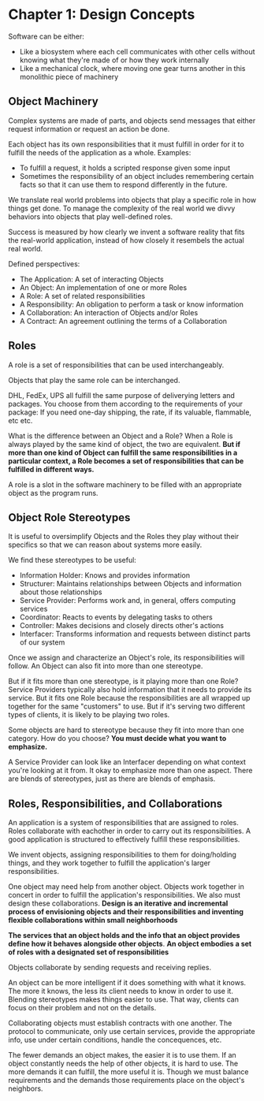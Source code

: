 # Chapter 1: Design Concepts

Software can be either:
- Like a biosystem where each cell communicates with other cells without knowing what they're made of or how they work internally
- Like a mechanical clock, where moving one gear turns another in this monolithic piece of machinery

## Object Machinery

Complex systems are made of parts, and objects send messages that either request information or request an action be done.

Each object has its own responsibilities that it must fulfill in order for it to fulfill the needs of the application as a whole.
Examples:
- To fulfill a request, it holds a scripted response given some input
- Sometimes the responsibility of an object includes remembering certain facts so that it can use them to respond differently in the future.

We translate real world problems into objects that play a specific role in how things get done.
To manage the complexity of the real world we divvy behaviors into objects that play well-defined roles.

Success is measured by how clearly we invent a software reality that fits the real-world application, instead of how closely it resembels the actual real world.

Defined perspectives:
- The Application: A set of interacting Objects
- An Object: An implementation of one or more Roles
- A Role: A set of related responsibilities
- A Responsibility: An obligation to perform a task or know information
- A Collaboration: An interaction of Objects and/or Roles
- A Contract: An agreement outlining the terms of a Collaboration

## Roles

A role is a set of responsibilities that can be used interchangeably.

Objects that play the same role can be interchanged. 

DHL, FedEx, UPS all fulfill the same purpose of deliverying letters and packages. You choose from them according to the 
requirements of your package: If you need one-day shipping, the rate, if its valuable, flammable, etc etc.

What is the difference between an Object and a Role?
When a Role is always played by the same kind of object, the two are equivalent.
**But if more than one kind of Object can fulfill the same responsibilities in a particular context, a Role becomes a set of responsibilities that can be fulfilled in different ways.**

A role is a slot in the software machinery to be filled with an appropriate object as the program runs.


## Object Role Stereotypes

It is useful to oversimplify Objects and the Roles they play without their specifics so that we can reason about systems more easily.

We find these stereotypes to be useful:
- Information Holder: Knows and provides information
- Structurer: Maintains relationships between Objects and information about those relationships
- Service Provider: Performs work and, in general, offers computing services
- Coordinator: Reacts to events by delegating tasks to others
- Controller: Makes decisions and closely directs other's actions
- Interfacer: Transforms information and requests between distinct parts of our system

Once we assign and characterize an Object's role, its responsibilities will follow. An Object can also fit into more than one stereotype.

But if it fits more than one stereotype, is it playing more than one Role? 
Service Providers typically also hold information that it needs to provide its service. 
But it fits one Role because the responsibilities are all wrapped up together for the same "customers" to use.
But if it's serving two different types of clients, it is likely to be playing two roles.

Some objects are hard to stereotype because they fit into more than one category. How do you choose?
**You must decide what you want to emphasize.**

A Service Provider can look like an Interfacer depending on what context you're looking at it from. 
It okay to emphasize more than one aspect. There are blends of stereotypes, just as there are blends of emphasis.

## Roles, Responsibilities, and Collaborations

An application is a system of responsibilities that are assigned to roles. Roles collaborate with eachother in order to 
carry out its responsibilities. A good application is structured to effectively fulfill these responsibilities.

We invent objects, assigning responsibilities to them for doing/holding things, and they work together to fulfill the 
application's larger responsibilities.

One object may need help from another object. Objects work together in concert in order to fulfill the application's
responsibilities. We also must design these collaborations. 
**Design is an iterative and incremental process of envisioning objects and their responsibilities and inventing flexible collaborations within small neighborhoods**

**The services that an object holds and the info that an object provides define how it behaves alongside other objects**.
**An object embodies a set of roles with a designated set of responsibilities**

Objects collaborate by sending requests and receiving replies.

An object can be more intelligent if it does something with what it knows. The more it knows, the less its client needs to
know in order to use it.
Blending stereotypes makes things easier to use. That way, clients can focus on their problem and not on the details.

Collaborating objects must establish contracts with one another. The protocol to communicate, only use certain services,
provide the appropriate info, use under certain conditions, handle the concequences, etc.

The fewer demands an object makes, the easier it is to use them. If an object constantly needs the help of other objects, 
it is hard to use. The more demands it can fulfill, the more useful it is. Though we must balance requirements and the 
demands those requirements place on the object's neighbors.